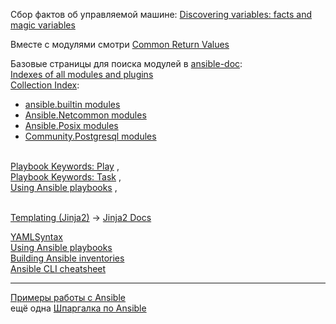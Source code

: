 Сбор фактов об управляемой машине: [Discovering variables: facts and magic variables](https://docs.ansible.com/ansible/latest/playbook_guide/playbooks_vars_facts.html)

Вместе с модулями смотри [Common Return Values](https://docs.ansible.com/ansible/latest/reference_appendices/common_return_values.html)

Базовые страницы для поиска модулей в [ansible-doc](https://docs.ansible.com/ansible/latest/cli/ansible-doc.html):
<br/> [Indexes of all modules and plugins](https://docs.ansible.com/ansible/latest/collections/all_plugins.html)
<br/> [Collection Index](https://docs.ansible.com/ansible/latest/collections/):
- [ansible.builtin modules](https://docs.ansible.com/ansible/latest/collections/ansible/builtin/)
- [Ansible.Netcommon modules](https://docs.ansible.com/ansible/latest/collections/ansible/netcommon/index.html)
- [Ansible.Posix modules](https://docs.ansible.com/ansible/latest/collections/ansible/posix/index.html)
- [Community.Postgresql modules](https://docs.ansible.com/ansible/latest/collections/community/postgresql/index.html)

<br/> [Playbook Keywords: Play](https://docs.ansible.com/ansible/latest/reference_appendices/playbooks_keywords.html#play) ,
<br/> [Playbook Keywords: Task](https://docs.ansible.com/ansible/latest/reference_appendices/playbooks_keywords.html#task) ,
<br/> [Using Ansible playbooks](https://docs.ansible.com/ansible/latest/playbook_guide/) ,

<br/> [Templating (Jinja2)](https://docs.ansible.com/ansible/latest/playbook_guide/playbooks_templating.html) -> [Jinja2 Docs](https://jinja.palletsprojects.com/en/latest/templates/)
 
 [YAMLSyntax](https://docs.ansible.com/ansible/latest/reference_appendices/YAMLSyntax.html)
<br/> [Using Ansible playbooks](https://docs.ansible.com/ansible/latest/playbook_guide/index.html)
<br/> [Building Ansible inventories](https://docs.ansible.com/ansible/latest/inventory_guide/index.html)
<br/> [Ansible CLI cheatsheet](https://docs.ansible.com/ansible/latest/command_guide/cheatsheet.html)

---
[Примеры работы с Ansible](https://www.dmosk.ru/miniinstruktions.php?mini=ansible-examples)
<br/> ещё одна [Шпаргалка по Ansible](https://github.com/horv1tz/useful/blob/main/DevOps/Ansible.md)
